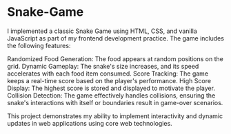 # Snake-Game
I implemented a classic Snake Game using HTML, CSS, and vanilla JavaScript as part of my frontend development practice. The game includes the following features:

Randomized Food Generation: The food appears at random positions on the grid.
Dynamic Gameplay: The snake's size increases, and its speed accelerates with each food item consumed.
Score Tracking: The game keeps a real-time score based on the player's performance.
High Score Display: The highest score is stored and displayed to motivate the player.
Collision Detection: The game effectively handles collisions, ensuring the snake's interactions with itself or boundaries result in game-over scenarios.


This project demonstrates my ability to implement interactivity and dynamic updates in web applications using core web technologies.
